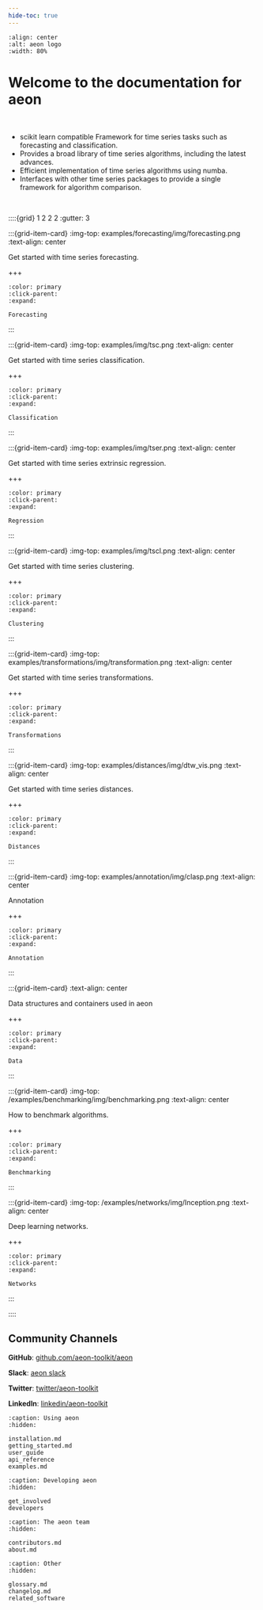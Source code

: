 ```yaml
---
hide-toc: true
---
```


```{image} images/logo/aeon-logo-blue-compact.png
:align: center
:alt: aeon logo
:width: 80%
```
# Welcome to the documentation for **aeon**

<br>

- scikit learn compatible Framework for time series tasks such as forecasting and
classification.
- Provides a broad library of time series algorithms, including the latest advances.
- Efficient implementation of time series algorithms using numba.
- Interfaces with other time series packages to provide a single framework for algorithm
comparison.

<br>

::::{grid} 1 2 2 2
:gutter: 3

:::{grid-item-card}
:img-top: examples/forecasting/img/forecasting.png
:text-align: center


Get started with time series forecasting.

+++

```{button-ref} /examples/forecasting/forecasting.ipynb
:color: primary
:click-parent:
:expand:

Forecasting
```

:::

:::{grid-item-card}
:img-top: examples/img/tsc.png
:text-align: center




Get started with time series classification.

+++

```{button-ref} /examples/classification/classification.ipynb
:color: primary
:click-parent:
:expand:

Classification
```

:::

:::{grid-item-card}
:img-top: examples/img/tser.png
:text-align: center


Get started with time series extrinsic regression.

+++

```{button-ref} /examples/regression/regression.ipynb
:color: primary
:click-parent:
:expand:

Regression
```

:::

:::{grid-item-card}
:img-top: examples/img/tscl.png
:text-align: center


Get started with time series clustering.

+++

```{button-ref} /examples/clustering/partitional_clustering.ipynb
:color: primary
:click-parent:
:expand:

Clustering
```

:::

:::{grid-item-card}
:img-top: examples/transformations/img/transformation.png
:text-align: center


Get started with time series transformations.

+++

```{button-ref} /examples/transformations/transformations.ipynb
:color: primary
:click-parent:
:expand:

Transformations
```

:::

:::{grid-item-card}
:img-top: examples/distances/img/dtw_vis.png
:text-align: center


Get started with time series distances.

+++

```{button-ref} /examples/distances/distances.ipynb
:color: primary
:click-parent:
:expand:

Distances
```

:::

:::{grid-item-card}
:img-top: examples/annotation/img/clasp.png
:text-align: center


Annotation

+++

```{button-ref} /examples/annotation/annotation.ipynb
:color: primary
:click-parent:
:expand:

Annotation
```

:::

:::{grid-item-card}
:text-align: center


Data structures and containers used in aeon

+++

```{button-ref} /examples/datasets/datasets.ipynb
:color: primary
:click-parent:
:expand:

Data
```

:::

:::{grid-item-card}
:img-top: /examples/benchmarking/img/benchmarking.png
:text-align: center

How to benchmark algorithms.

+++

```{button-ref} /examples/benchmarking/benchmarking.ipynb
:color: primary
:click-parent:
:expand:

Benchmarking
```
:::

:::{grid-item-card}
:img-top: /examples/networks/img/Inception.png
:text-align: center

Deep learning networks.

+++

```{button-ref} /examples/networks/deep_learning.ipynb
:color: primary
:click-parent:
:expand:

Networks
```

:::

::::

## Community Channels

**GitHub**: [github.com/aeon-toolkit/aeon](https://github.com/aeon-toolkit/aeon)

**Slack**: [aeon slack](https://join.slack.com/t/aeon-toolkit/shared_invite/zt-1plkevy4x-vAg1dAUXcuoR38FjY9nxzg)

**Twitter**: [twitter/aeon-toolkit](https://twitter.com/aeon_toolkit)

**LinkedIn**: [linkedin/aeon-toolkit](https://www.linkedin.com/company/aeon-toolkit)

```{toctree}
:caption: Using aeon
:hidden:

installation.md
getting_started.md
user_guide
api_reference
examples.md
```

```{toctree}
:caption: Developing aeon
:hidden:

get_involved
developers
```

```{toctree}
:caption: The aeon team
:hidden:

contributors.md
about.md
```

```{toctree}
:caption: Other
:hidden:

glossary.md
changelog.md
related_software
```
